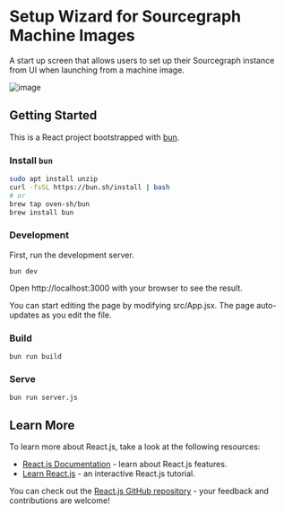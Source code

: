 # Setup Wizard for Sourcegraph Machine Images

A start up screen that allows users to set up their Sourcegraph instance from UI when launching from a machine image.

![image](https://user-images.githubusercontent.com/68532117/200934098-0fe8b851-e6ae-4c5e-bd32-06216526ff3b.png)

## Getting Started

This is a React project bootstrapped with [bun](https://bun.sh/).

### Install `bun`

```bash
sudo apt install unzip
curl -fsSL https://bun.sh/install | bash
# or
brew tap oven-sh/bun
brew install bun
```

### Development

First, run the development server.

```
bun dev
```

Open http://localhost:3000 with your browser to see the result.

You can start editing the page by modifying src/App.jsx. The page auto-updates as you edit the file.

### Build

```
bun run build
```

### Serve

```
bun run server.js
```

## Learn More

To learn more about React.js, take a look at the following resources:

- [React.js Documentation](https://reactjs.org/docs/getting-started.html) - learn about React.js features.
- [Learn React.js](https://reactjs.org/tutorial/tutorial.html) - an interactive React.js tutorial.

You can check out the [React.js GitHub repository](https://github.com/facebook/react) - your feedback and contributions are welcome!
